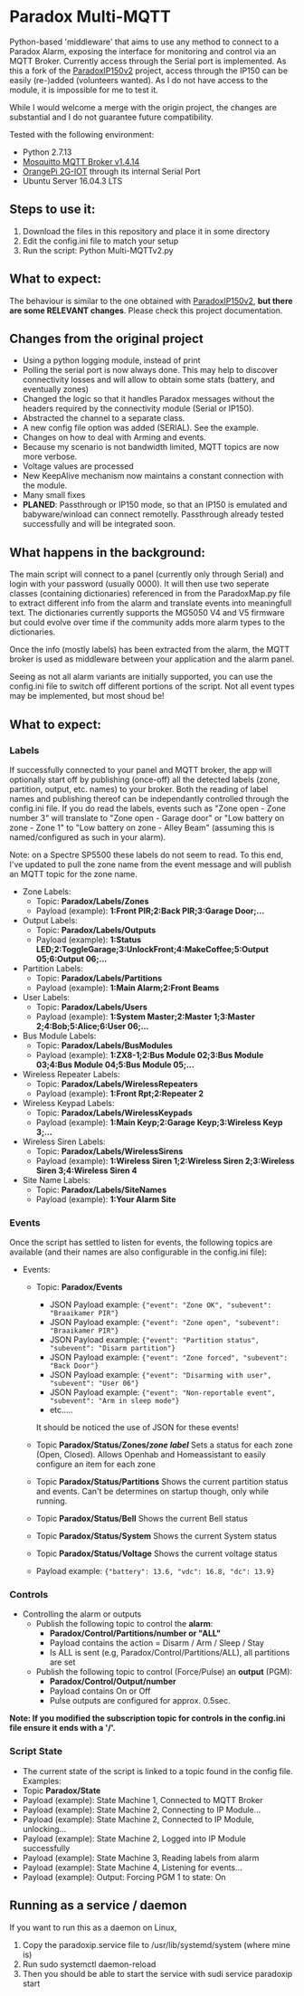 # Paradox Multi-MQTT
Python-based 'middleware' that aims to use any method to connect to a Paradox Alarm, exposing the interface for monitoring and control via an MQTT Broker.
Currently access through the Serial port is implemented. As this a fork of the [ParadoxIP150v2](https://github.com/Tertiush/ParadoxIP150v2) project, access through the IP150 can be easily (re-)added (volunteers wanted). As I do not have access to the module, it is impossible for me to test it.

While I would welcome a merge with the origin project, the changes are substantial and I do not guarantee future compatibility.

Tested with the following environment:

* Python 2.7.13 
* [Mosquitto MQTT Broker v1.4.14](http://mosquitto.org)
* [OrangePi 2G-IOT](http://www.orangepi.org/OrangePi2GIOT/) through its internal Serial Port
* Ubuntu Server 16.04.3 LTS

## Steps to use it:
1.  Download the files in this repository and place it in some directory
2.  Edit the config.ini file to match your setup
3.  Run the script: Python Multi-MQTTv2.py


## What to expect:

The behaviour is similar to the one obtained with [ParadoxIP150v2](https://github.com/Tertiush/ParadoxIP150v2), __but there are some RELEVANT changes__. Please check this project documentation.

## Changes from the original project
* Using a python logging module, instead of print
* Polling the serial port is now always done. This may help to discover connectivity losses and will allow to obtain some stats (battery, and eventually zones)
* Changed the logic so that it handles Paradox messages without the headers required by the connectivity module (Serial or IP150).
* Abstracted the channel to a separate class.
* A new config file option was added (SERIAL). See the example.
* Changes on how to deal with Arming and events. 
* Because my scenario is not bandwidth limited, MQTT topics are now more verbose.
* Voltage values are processed
* New KeepAlive mechanism now maintains a constant connection with the module.
* Many small fixes
* __PLANED__: Passthrough or IP150 mode, so that an IP150 is emulated and babyware/winload can connect remotelly. Passthrough already tested successfully and will be integrated soon.

## What happens in the background:
The main script will connect to a panel (currently only through Serial) and login with your password (usually 0000). It will then use two seperate classes (containing dictionaries) referenced in from the ParadoxMap.py file to extract different info from the alarm and translate events into meaningfull text. The dictionaries currently supports the MG5050 V4 and V5 firmware but could evolve over time if the community adds more alarm types to the dictionaries.

Once the info (mostly labels) has been extracted from the alarm, the MQTT broker is used as middleware between your application and the alarm panel.

Seeing as not all alarm variants are initially supported, you can use the config.ini file to switch off different portions of the script. Not all event types may be implemented, but most shoud be!

## What to expect:

### Labels
If successfully connected to your panel and MQTT broker, the app will optionally start off by publishing (once-off) all the detected labels (zone, partition, output, etc. names) to your broker. Both the reading of label names and publishing thereof can be independantly controlled through the config.ini file. If you do read the labels, events such as "Zone open - Zone number 3" will translate to "Zone open - Garage door" or "Low battery on zone - Zone 1" to "Low battery on zone - Alley Beam" (assuming this is named/configured as such in your alarm).

Note: on a Spectre SP5500 these labels do not seem to read.  To this end, I've updated to pull the zone name from the event message and will publish an MQTT topic for the zone name.

* Zone Labels:
  * Topic: <b>Paradox/Labels/Zones</b>
  * Payload (example): <b>1:Front PIR;2:Back PIR;3:Garage Door;... </b>
* Output Labels:
  * Topic: <b>Paradox/Labels/Outputs</b>
  * Payload (example): <b>1:Status LED;2:ToggleGarage;3:UnlockFront;4:MakeCoffee;5:Output 05;6:Output 06;...</b>
* Partition Labels:
  * Topic: <b>Paradox/Labels/Partitions</b>
  * Payload (example): <b>1:Main Alarm;2:Front Beams</b>
* User Labels:
  * Topic: <b>Paradox/Labels/Users</b>
  * Payload (example): <b>1:System Master;2:Master 1;3:Master 2;4:Bob;5:Alice;6:User 06;...</b>
* Bus Module Labels:
  * Topic: <b>Paradox/Labels/BusModules</b>
  * Payload (example): <b>1:ZX8-1;2:Bus Module 02;3:Bus Module 03;4:Bus Module 04;5:Bus Module 05;...</b>
* Wireless Repeater Labels:
  * Topic: <b>Paradox/Labels/WirelessRepeaters</b>
  * Payload (example): <b>1:Front Rpt;2:Repeater 2</b>
* Wireless Keypad Labels:
  * Topic: <b>Paradox/Labels/WirelessKeypads</b>
  * Payload (example): <b>1:Main Keyp;2:Garage Keyp;3:Wireless Keyp 3;...</b>
* Wireless Siren Labels:
  * Topic: <b>Paradox/Labels/WirelessSirens</b>
  * Payload (example): <b>1:Wireless Siren 1;2:Wireless Siren 2;3:Wireless Siren 3;4:Wireless Siren 4</b>
* Site Name Labels:
  * Topic: <b>Paradox/Labels/SiteNames</b>
  * Payload (example): <b>1:Your Alarm Site</b>

### Events
Once the script has settled to listen for events, the following topics are available (and their names are also configurable in the config.ini file):
* Events:
  * Topic: <b>Paradox/Events</b>
    * JSON Payload example: ```{"event": "Zone OK", "subevent": "Braaikamer PIR"}```
    * JSON Payload example: ```{"event": "Zone open", "subevent": "Braaikamer PIR"}```
    * JSON Payload example: ```{"event": "Partition status", "subevent": "Disarm partition"}```
    * JSON Payload example: ```{"event": "Zone forced", "subevent": "Back Door"}```
    * JSON Payload example: ```{"event": "Disarming with user", "subevent": "User 06"}```
    * JSON Payload example: ```{"event": "Non-reportable event", "subevent": "Arm in sleep mode"}```
    * etc.....

    It should be noticed the use of JSON for these events!

  * Topic <b>Paradox/Status/Zones/<i>zone label</i></b>
  Sets a status for each zone (Open, Closed).  Allows Openhab and Homeassistant to easily configure an item for each zone

  * Topic <b>Paradox/Status/Partitions</b>
  Shows the current partition status and events.  Can't be determines on startup though, only while running. 

  * Topic <b>Paradox/Status/Bell</b>
  Shows the current Bell status

  * Topic <b>Paradox/Status/System</b>
  Shows the current System status

  * Topic <b>Paradox/Status/Voltage</b>
  Shows the current voltage status
  * Payload example: ```{"battery": 13.6, "vdc": 16.8, "dc": 13.9} ```


### Controls
* Controlling the alarm or outputs
  * Publish the following topic to control the <b>alarm</b>:
    * <b>Paradox/Control/Partitions/number or "ALL"</b>
    * Payload contains the action = Disarm / Arm / Sleep / Stay
    * Is ALL is sent (e.g, Paradox/Control/Partitions/ALL), all partitions are set
  * Publish the following topic to control (Force/Pulse) an <b>output</b> (PGM):
    * <b>Paradox/Control/Output/number</b>
    * Payload contains On or Off
    * Pulse outputs are configured for approx. 0.5sec.

<b>Note: If you modified the subscription topic for <b>controls</b> in the config.ini file ensure it ends with a '/'.</b>

### Script State
* The current state of the script is linked to a topic found in the config file. Examples:
 * Topic <b>Paradox/State</b>
  * Payload (example): State Machine 1, Connected to MQTT Broker
  * Payload (example): State Machine 2, Connecting to IP Module...
  * Payload (example): State Machine 2, Connected to IP Module, unlocking...
  * Payload (example): State Machine 2, Logged into IP Module successfully
  * Payload (example): State Machine 3, Reading labels from alarm
  * Payload (example): State Machine 4, Listening for events...
  * Payload (example): Output: Forcing PGM 1 to state: On


## Running as a service / daemon

If you want to run this as a daemon on Linux, 
 1. Copy the paradoxip.service file to /usr/lib/systemd/system (where mine is)
 2. Run sudo systemctl daemon-reload
 3. Then you should be able to start the service with sudi service paradoxip start

